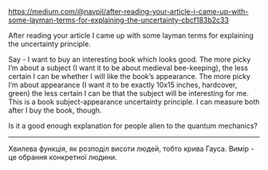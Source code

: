 

https://medium.com/@navpil/after-reading-your-article-i-came-up-with-some-layman-terms-for-explaining-the-uncertainty-cbcf183b2c33

After reading your article I came up with some layman terms for explaining the uncertainty principle.

Say - I want to buy an interesting book which looks good. The more picky I’m about a subject (I want it to be about medieval bee-keeping), the less certain I can be whether I will like the book’s appearance. The more picky I’m about appearance (I want it to be exactly 10x15 inches, hardcover, green) the less certain I can be that the subject will be interesting for me. This is a book subject-appearance uncertainty principle. I can measure both after I buy the book, though.

Is it a good enough explanation for people alien to the quantum mechanics?

----

Хвилева функція, як розподіл висоти людей, тобто крива Гауса. Вимір - це обрання конкретної людини.